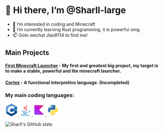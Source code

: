 # 👋 Hi there, I’m @Sharll-large

- 👀 I’m interested in coding and Minecraft
- 🌱 I’m currently learning Rust programming, it is powerful omg
- 📫 Goto wechat JiaoR114 to find me!

## Main Projects
#### [First Minecraft Launcher](https://github.com/Sharll-large/FMCL) - My first and greatest big project, my target is to make a stable, powerful and lite minecraft launcher.
#### [Cortex](https://github.com/Sharll-large/Cortex) - A functional interpretive language. (Incompleted)

<!---
Sharll-large/Sharll-large is a ✨ special ✨ repository because its `README.md` (this file) appears on your GitHub profile.
You can click the Preview link to take a look at your changes.
--->

<h3 align="left">My main coding languages:</h3>
<p align="left"> 
  <a href="https://www.cprogramming.com/" target="_blank" rel="noreferrer"> 
    <img src="https://raw.githubusercontent.com/devicons/devicon/master/icons/cplusplus/cplusplus-original.svg" alt="cplusplus" width="40" height="40"/> 
  </a> 
  <a href="https://www.java.com" target="_blank" rel="noreferrer"> 
    <img src="https://raw.githubusercontent.com/devicons/devicon/master/icons/java/java-original.svg" alt="java" width="40" height="40"/> 
  </a> 
  <a href="https://kotlinlang.org" target="_blank" rel="noreferrer"> 
    <img src="https://raw.githubusercontent.com/devicons/devicon/master/icons/kotlin/kotlin-original.svg" alt="kotlin" width="40" height="40"/> 
  </a> 
  <a href="https://www.python.org" target="_blank" rel="noreferrer"> <img src="https://raw.githubusercontent.com/devicons/devicon/master/icons/python/python-original.svg" alt="python" width="40" height="40"/> 
  </a>
</p>

![Sharll's GitHub stats](https://github-readme-stats.vercel.app/api?username=sharll-large&show_icons=true&theme=dracula)
